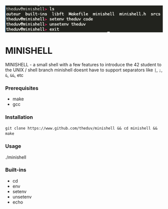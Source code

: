 ![Alt text](usage.png?raw=true)

# MINISHELL

MINISHELL - a small shell with a few features to introduce the 42 student to the UNIX / shell branch
minishell doesnt have to support separators like `|`, `;`, `&`, `&&`, etc

### Prerequisites
* make
* gcc

### Installation
`git clone https://www.github.com/theduv/minishell && cd minishell && make`

### Usage
./minishell

### Built-ins
* cd
* env
* setenv
* unsetenv
* echo
